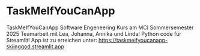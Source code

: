 # TaskMeIfYouCanApp
TaskMeIfYouCanApp
Software Engeneering Kurs am MCI Sommersemester 2025
Teamarbeit mit Lea, Johanna, Annika und Linda!
Python code für Streamlit!
App ist zu erreichen unter:
https://taskmeifyoucanapp-skiinggod.streamlit.app

